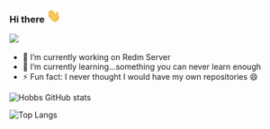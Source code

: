 ### Hi there <img src="https://raw.githubusercontent.com/Hackebein/Hackebein/master/assets/wave.gif" style="max-width: 100%;" width="25" height="25">

![](https://komarev.com/ghpvc/?username=DerHobbs)

- 🔭 I’m currently working on Redm Server
- 🌱 I’m currently learning...something you can never learn enough
- ⚡ Fun fact: I never thought I would have my own repositories 😄

![Hobbs GitHub stats](https://github-readme-stats.vercel.app/api?username=DerHobbs&show_icons=true&theme=dark)

![Top Langs](https://github-readme-stats.vercel.app/api/top-langs/?username=DerHobbs&langs_count=8)


<!--
**DerHobbs/DerHobbs** is a ✨ _special_ ✨ repository because its `README.md` (this file) appears on your GitHub profile.

Here are some ideas to get you started:

- 🔭 I’m currently working on ...
- 🌱 I’m currently learning ...
- 👯 I’m looking to collaborate on ...
- 🤔 I’m looking for help with ...
- 💬 Ask me about ...
- 📫 How to reach me: ...
- 😄 Pronouns: ...
- ⚡ Fun fact: ...
-->
